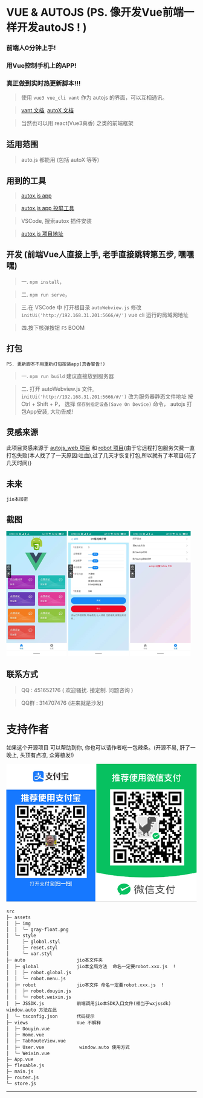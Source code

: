 # VUE & AUTOJS (PS. 像开发Vue前端一样开发autoJS ! )
### 前端人0分钟上手! 
### 用Vue控制手机上的APP!
### 真正做到实时热更新脚本!!!


> 使用 `vue3 vue_cli vant` 作为 autojs 的界面，可以互相通讯。

>[vant 文档](https://vant-ui.github.io/vant/#/zh-CN/quickstart), [autoX 文档](http://doc.autoxjs.com/#/?id=%E7%BB%BC%E8%BF%B0)

> 当然也可以用 react(Vue3真香) 之类的前端框架

## 适用范围
> auto.js 都能用 (包括 autoX 等等)
## 用到的工具
>  [autox.js app](http://autoxoss.autoxjs.com/autoxjs/6.3.4/app-v6-universal-release-unsigned-signed.apk)

>  [autox.js app 投屏工具](https://gitee.com/Barryda/QtScrcpy)

>  VSCode,  搜索autox 插件安装

>  [autox.js 项目地址](https://github.com/kkevsekk1/AutoX)
  

## 开发 (前端Vue人直接上手, 老手直接跳转第五步, 嘿嘿嘿)
>一. `npm install`，

>二. `npm run serve`，

>三.在 VSCode 中 打开根目录 `autoWebview.js` 修改 `initUi('http://192.168.31.201:5666/#/')` vue cli 运行的局域网地址

>四.按下核弹按钮 `F5` BOOM

## 打包 
    PS. 更新脚本不用重新打包按装app(真香警告!)

> 一. `npm run build` 建议直接放到服务器

> 二. 打开 autoWebview.js 文件, `initUi('http://192.168.31.201:5666/#/')` 改为服务器静态文件地址 按 Ctrl + Shift + P， 选择 `保存到指定设备(Save On Device)` 命令， autojs 打包App安装, 大功告成!

## 灵感来源

此项目灵感来源于 [autojs_web 项目](https://github.com/xxxxue/autojs_web)
和 [robot 项目](https://github.com/yooge/robot){由于它远程打包服务欠费一直打包失败(本人找了了一天原因:吐血),过了几天才恢复打包,所以就有了本项目(花了几天时间)}



## 未来

`jio本加密`


## 截图

<img src="type/home.jpg" width="160px"> <img src="type/auto.jpg" width="160px"> <img src="type/user.jpg" width="160px">

## 联系方式

> QQ : 451652176 ( 欢迎骚扰. 接定制. 问题咨询 )

>  QQ群 : 314707476 (进来就是沙发)

# 支持作者

如果这个开源项目 可以帮助到你, 你也可以请作者吃一包辣条。(开源不易, 肝了一晚上, 头顶有点凉, 众筹植发!)


![pay.png](type/pay.png)


```src
src                       
├─ assets                 
│  ├─ img                 
│  │  └─ gray-float.png   
│  └─ style               
│     ├─ global.styl      
│     ├─ reset.styl       
│     └─ var.styl         
├─ auto                   jio本文件夹
│  ├─ global              jio本全局方法  命名一定要robot.xxx.js  !
│  │  ├─ robot.global.js  
│  │  └─ robot.menu.js    
│  ├─ robot               jio本文件 命名一定要robot.xxx.js  !
│  │  ├─ robot.douyin.js  
│  │  └─ robot.weixin.js  
│  ├─ JSSDK.js            前端调用jio本SDK入口文件(相当于wxjssdk) window.auto 方法在此
│  └─ tsconfig.json       代码提示
├─ views                  Vue 不解释
│  ├─ Douyin.vue          
│  ├─ Home.vue            
│  ├─ TabRouteView.vue    
│  ├─ User.vue             window.auto 使用方式
│  └─ Weixin.vue          
├─ App.vue                
├─ flexable.js            
├─ main.js                
├─ router.js              
└─ store.js               

```
---

